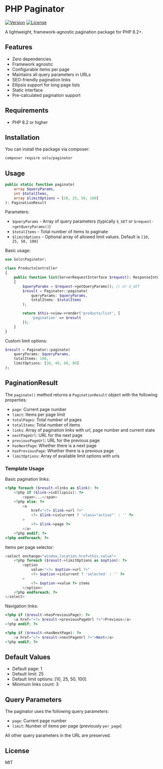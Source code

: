 # PHP Paginator

[![Version](https://img.shields.io/badge/version-2.0.1-blue.svg)](https://github.com/solophp/paginator)
[![License](https://img.shields.io/badge/license-MIT-green.svg)](https://opensource.org/licenses/MIT)

A lightweight, framework-agnostic pagination package for PHP 8.2+.

## Features

- Zero dependencies
- Framework agnostic
- Configurable items per page
- Maintains all query parameters in URLs
- SEO-friendly pagination links
- Ellipsis support for long page lists
- Static interface
- Pre-calculated pagination support

## Requirements

- PHP 8.2 or higher

## Installation

You can install the package via composer:

```bash
composer require solo/paginator
```

## Usage

```php
public static function paginate(
    array $queryParams,
    int $totalItems,
    array $limitOptions = [10, 25, 50, 100]
): PaginationResult
```

Parameters:
- `$queryParams` - Array of query parameters (typically `$_GET` or `$request->getQueryParams()`)
- `$totalItems` - Total number of items to paginate
- `$limitOptions` - Optional array of allowed limit values. Default is `[10, 25, 50, 100]`

Basic usage:

```php
use Solo\Paginator;

class ProductsController
{
    public function list(ServerRequestInterface $request): ResponseInterface
    {
        $queryParams = $request->getQueryParams(); // or $_GET
        $result = Paginator::paginate(
            queryParams: $queryParams,
            totalItems: $totalItems
        );

        return $this->view->render('products/list', [
            'pagination' => $result
        ]);
    }
}
```

Custom limit options:

```php
$result = Paginator::paginate(
    queryParams: $queryParams,
    totalItems: 100,
    limitOptions: [20, 40, 60, 80]
);
```

## PaginationResult

The `paginate()` method returns a `PaginationResult` object with the following properties:

- `page`: Current page number
- `limit`: Items per page limit
- `totalPages`: Total number of pages
- `totalItems`: Total number of items
- `links`: Array of pagination links with url, page number and current state
- `nextPageUrl`: URL for the next page
- `previousPageUrl`: URL for the previous page
- `hasNextPage`: Whether there is a next page
- `hasPreviousPage`: Whether there is a previous page
- `limitOptions`: Array of available limit options with urls

### Template Usage

Basic pagination links:

```php
<?php foreach ($result->links as $link): ?>
    <?php if ($link->isEllipsis): ?>
        <span>...</span>
    <?php else: ?>
        <a 
            href="<?= $link->url ?>"
            <?= $link->isCurrent ? 'class="active"' : '' ?>
        >
            <?= $link->page ?>
        </a>
    <?php endif; ?>
<?php endforeach; ?>
```

Items per page selector:

```php
<select onchange="window.location.href=this.value">
    <?php foreach ($result->limitOptions as $option): ?>
        <option 
            value="<?= $option->url ?>"
            <?= $option->isCurrent ? 'selected' : '' ?>
        >
            <?= $option->value ?> items
        </option>
    <?php endforeach; ?>
</select>
```

Navigation links:

```php
<?php if ($result->hasPreviousPage): ?>
    <a href="<?= $result->previousPageUrl ?>">Previous</a>
<?php endif; ?>

<?php if ($result->hasNextPage): ?>
    <a href="<?= $result->nextPageUrl ?>">Next</a>
<?php endif; ?>
```

## Default Values

- Default page: 1
- Default limit: 25
- Default limit options: [10, 25, 50, 100]
- Minimum links count: 3

## Query Parameters

The paginator uses the following query parameters:
- `page`: Current page number
- `limit`: Number of items per page (previously `per_page`)

All other query parameters in the URL are preserved.

## License

MIT